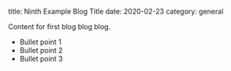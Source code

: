 title: Ninth Example Blog Title
date: 2020-02-23
category: general

Content for first blog blog blog.

- Bullet point 1
- Bullet point 2
- Bullet point 3
